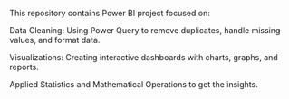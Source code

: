 This repository contains Power BI project focused on:

Data Cleaning: Using Power Query to remove duplicates, handle missing values, and format data.

Visualizations: Creating interactive dashboards with charts, graphs, and reports.

Applied Statistics and Mathematical Operations to get the insights.
